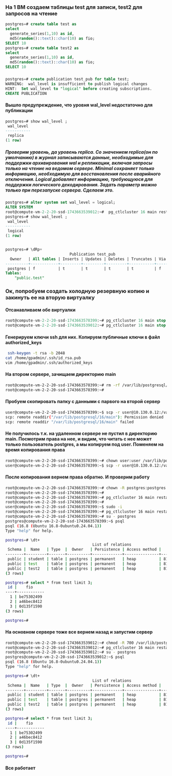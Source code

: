 ### На 1 ВМ создаем таблицы test для записи, test2 для запросов на чтение
```sql
postgres=# create table test as
select
  generate_series(1,10) as id,
  md5(random()::text)::char(10) as fio;
SELECT 10
postgres=# create table test2 as
select
  generate_series(1,10) as id,
  md5(random()::text)::char(10) as fio;
SELECT 10
```
###

```sql
postgres=# create publication test_pub for table test;
WARNING:  wal_level is insufficient to publish logical changes
HINT:  Set wal_level to "logical" before creating subscriptions.
CREATE PUBLICATION
```

#### Вышло предупреждение, что уровня wal_level недостаточно для публикации
```sql
postgres=# show wal_level ;
 wal_level
-----------
 replica
(1 row)
```
##### Проверим уровень, да уровень replica. Со значением replica(он по умолчанию) в журнал записываются данные, необходимые для поддержки архивирования wal и репликации, включая запросы только на чтение на ведомом сервере. Minimal сохраняет только информацию, необходимую для восстановления после аварийного отключения. Logical добавляет информацию, требующуюся для поддержки логического декодирования. Задать параметр можно только при перезапуске сервера. Сделаем это.

```sql
postgres=# alter system set wal_level = logical;
ALTER SYSTEM
root@compute-vm-2-2-20-ssd-1743663539012:~#  pg_ctlcluster 16 main restart
postgres=# show wal_level ;
 wal_level
-----------
 logical
(1 row)


postgres=# \dRp+
                            Publication test_pub
  Owner   | All tables | Inserts | Updates | Deletes | Truncates | Via root
----------+------------+---------+---------+---------+-----------+----------
 postgres | f          | t       | t       | t       | t         | f
Tables:
    "public.test"
```
### Ок, попробуем создать холодную резервную копию и закинуть ее на вторую виртуалку
#### Отсанавливаем обе виртуалки
```sql
root@compute-vm-2-2-20-ssd-1743663578399:~# pg_ctlcluster 16 main stop
root@compute-vm-2-2-20-ssd-1743663539012:~# pg_ctlcluster 16 main stop
```
#### Генерируем ключи ssh для них. Копируем публичные  ключи в файл  authorized_keys


```bash
 ssh-keygen -t rsa -b 2048
cat /home/gpadmin/.ssh/id_rsa.pub
vim /home/gpadmin/.ssh/authorized_keys
```
#### На втором сервере, зачищаем директорию main
```bash
root@compute-vm-2-2-20-ssd-1743663578399:~# rm -rf /var/lib/postgresql/16/main/*
root@compute-vm-2-2-20-ssd-1743663578399:~#
```
#### Пробуем скопировать папку с данными с парвого на второй сервер
```bash
user@compute-vm-2-2-20-ssd-1743663578399:~$ scp -r user@10.130.0.12:/var/lib/postgresql/16/main /var/lib/postgresql/16/
scp: remote readdir("/var/lib/postgresql/16/main"): Permission denied
scp: remote readdir "/var/lib/postgresql/16/main" failed

```
#### Не получилось т.к. на удаленном сервере не пустил в директорию main. Посмотрим права на нее, и видим, что читать с нее может только пользователь postgres, а мы копируем под user. Поменяем на время копирования права
```bash
root@compute-vm-2-2-20-ssd-1743663578399:~# chown user:user /var/lib/postgresql/16/main/
user@compute-vm-2-2-20-ssd-1743663578399:~$ scp -r user@10.130.0.12:/var/lib/postgresql/16/main /var/lib/postgresql/16/
```
#### После копирования вернем права обратно. И проверим работу
```bash
root@compute-vm-2-2-20-ssd-1743663578399:~# chown -R postgres:postgres /var/lib/postgresql/16/main/
root@compute-vm-2-2-20-ssd-1743663578399:~#
root@compute-vm-2-2-20-ssd-1743663578399:~# pg_ctlcluster 16 main restart
root@compute-vm-2-2-20-ssd-1743663578399:~#
user@compute-vm-2-2-20-ssd-1743663578399:~$ sudo -i
root@compute-vm-2-2-20-ssd-1743663578399:~# pg_ctlcluster 16 main restart
root@compute-vm-2-2-20-ssd-1743663578399:~# su - postgres
postgres@compute-vm-2-2-20-ssd-1743663578399:~$ psql
psql (16.8 (Ubuntu 16.8-0ubuntu0.24.04.1))
Type "help" for help.

postgres=# \dt+
                                      List of relations
 Schema |  Name   | Type  |  Owner   | Persistence | Access method |    Size    | Description
--------+---------+-------+----------+-------------+---------------+------------+-------------
 public | student | table | postgres | permanent   | heap          | 8192 bytes |
 public | test    | table | postgres | permanent   | heap          | 8192 bytes |
 public | test2   | table | postgres | permanent   | heap          | 8192 bytes |
(3 rows)

postgres=# select * from test limit 3;
 id |    fio
----+------------
  1 | be75302499
  2 | a46bec8412
  3 | 0d135f1590
(3 rows)

postgres=#

```
#### На основном сервере тоже все вернем назад и запустим сервер
```bash
root@compute-vm-2-2-20-ssd-1743663539012:~# chmod -R 700 /var/lib/postgresql/16/main/
root@compute-vm-2-2-20-ssd-1743663539012:~# pg_ctlcluster 16 main restart
root@compute-vm-2-2-20-ssd-1743663539012:~# su - postgres
postgres@compute-vm-2-2-20-ssd-1743663539012:~$ psql
psql (16.8 (Ubuntu 16.8-0ubuntu0.24.04.1))
Type "help" for help.

postgres=# \dt+
                                      List of relations
 Schema |  Name   | Type  |  Owner   | Persistence | Access method |    Size    | Description
--------+---------+-------+----------+-------------+---------------+------------+-------------
 public | student | table | postgres | permanent   | heap          | 8192 bytes |
 public | test    | table | postgres | permanent   | heap          | 8192 bytes |
 public | test2   | table | postgres | permanent   | heap          | 8192 bytes |
(3 rows)

postgres=# select * from test limit 3;
 id |    fio
----+------------
  1 | be75302499
  2 | a46bec8412
  3 | 0d135f1590
(3 rows)

postgres=#

```
#### Все работает

